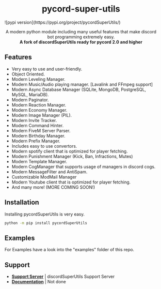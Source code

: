 <h1 align="center">pycord-super-utils</h1>
![pypi version](https://pypi.org/project/pycordSuperUtils/)
<p align="center">
   A modern python module including many useful features that make discord bot programming extremely easy.
    <br/>
   <b>A fork of discordSuperUtils ready for pycord 2.0 and higher</b>
</p>

Features
-------------


- Very easy to use and user-friendly.
- Object Oriented.
- Modern Leveling Manager.
- Modern Music/Audio playing manager. [Lavalink and FFmpeg support]
- Modern Async Database Manager (SQLite, MongoDB, PostgreSQL, MySQL, MariaDB).
- Modern Paginator.
- Modern Reaction Manager.
- Modern Economy Manager.
- Modern Image Manager (PIL).
- Modern Invite Tracker.
- Modern Command Hinter.
- Modern FiveM Server Parser.
- Modern Birthday Manager.
- Modern Prefix Manager.
- Includes easy to use convertors.
- Modern spotify client that is optimized for player fetching.
- Modern Punishment Manager (Kick, Ban, Infractions, Mutes)
- Modern Template Manager.
- Modern CogManager that supports usage of managers in discord cogs.
- Modern MessageFilter and AntiSpam.
- Customizable ModMail Manager
- Modern Youtube client that is optimized for player fetching.
- And many more!
(MORE COMING SOON!)

Installation
--------------

Installing pycordSuperUtils is very easy.

```sh
python -m pip install pycordSuperUtils
```

Examples
--------------

For Examples have a look into the "examples" folder of this repo.

Support
--------------

- **[Support Server](https://discord.gg/zhwcpTBBeC)** | discordSuperUtils Support Server
- **[Documentation](https://discord-super-utils.gitbook.io/discord-super-utils/)** | Not done
